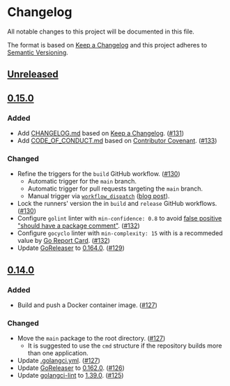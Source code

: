 # Changelog

All notable changes to this project will be documented in this file.

The format is based on [Keep a Changelog](https://keepachangelog.com/en/1.1.0/)
and this project adheres to [Semantic Versioning](https://semver.org/spec/v2.0.0.html).

## [Unreleased](https://github.com/theFong/test-go18/compare/v0.15.0...HEAD)

## [0.15.0](https://github.com/theFong/test-go18/releases/tag/v0.15.0)

### Added 

- Add [CHANGELOG.md](CHANGELOG.md) based on [Keep a Changelog](https://keepachangelog.com/en/1.1.0/). ([#131](https://github.com/theFong/test-go18/pull/131))
- Add [CODE_OF_CONDUCT.md](CODE_OF_CONDUCT.md) based on [Contributor Covenant](https://www.contributor-covenant.org/version/2/0/code_of_conduct/). ([#133](https://github.com/theFong/test-go18/pull/133))

### Changed

- Refine the triggers for the `build` GitHub workflow. ([#130](https://github.com/theFong/test-go18/pull/130))
  - Automatic trigger for the `main` branch.
  - Automatic trigger for pull requests targeting the `main` branch.
  - Manual trigger via [`workflow_dispatch`](https://docs.github.com/en/actions/reference/events-that-trigger-workflows#workflow_dispatch) ([blog post](https://github.blog/changelog/2020-07-06-github-actions-manual-triggers-with-workflow_dispatch/)).
- Lock the runners' version the in `build` and `release` GitHub workflows. ([#130](https://github.com/theFong/test-go18/pull/130))
- Configure `golint` linter with `min-confidence: 0.8` to avoid [false positive "should have a package comment"](https://github.com/golangci/golangci-lint/issues/1556). ([#132](https://github.com/theFong/test-go18/pull/132))
- Configure `gocyclo` linter with `min-complexity: 15` with is a recommeded value by [Go Report Card](https://goreportcard.com/). ([#132](https://github.com/theFong/test-go18/pull/132))
- Update [GoReleaser](https://github.com/goreleaser/goreleaser) to [0.164.0](https://github.com/goreleaser/goreleaser/releases/tag/v0.164.0). ([#129](https://github.com/theFong/test-go18/pull/129))

## [0.14.0](https://github.com/theFong/test-go18/releases/tag/v0.14.0)

### Added

- Build and push a Docker container image. ([#127](https://github.com/theFong/test-go18/pull/127))

### Changed

- Move the `main` package to the root directory. ([#127](https://github.com/theFong/test-go18/pull/127))
  - It is suggested to use the `cmd` structure if the repository builds more than one application.
- Update [.golangci.yml](https://github.com/theFong/test-go18/blob/v0.14.0/.golangci.yml). ([#127](https://github.com/theFong/test-go18/pull/127))
- Update [GoReleaser](https://github.com/goreleaser/goreleaser) to [0.162.0](https://github.com/goreleaser/goreleaser/releases/tag/v0.162.0). ([#126](https://github.com/theFong/test-go18/pull/126))
- Update [golangci-lint](https://github.com/golangci/golangci-lint) to [1.39.0](https://github.com/golangci/golangci-lint/releases/tag/v1.39.0). ([#125](https://github.com/theFong/test-go18/pull/125))
